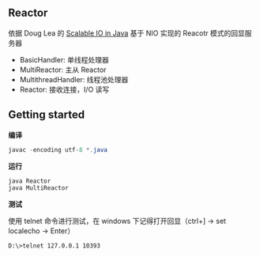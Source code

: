 ## Reactor

依据 Doug Lea 的 [Scalable IO in Java](http://gee.cs.oswego.edu/dl/cpjslides/nio.pdf) 基于 NIO 实现的 Reacotr 模式的回显服务器

- BasicHandler: 单线程处理器
- MultiReactor: 主从 Reactor
- MultithreadHandler: 线程池处理器
- Reactor: 接收连接，I/O 读写

## Getting started

**编译**

```java
javac -encoding utf-8 *.java
```

**运行**

```java
java Reactor
java MultiReactor
```

**测试**

使用 telnet 命令进行测试，在 windows 下记得打开回显（ctrl+] -> set localecho -> Enter）

```bash
D:\>telnet 127.0.0.1 10393
```

